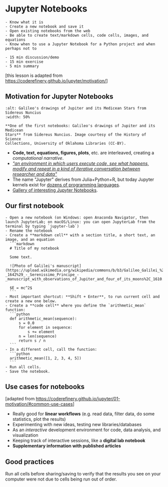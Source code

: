 # Jupyter Notebooks

```{objectives}
- Know what it is
- Create a new notebook and save it
- Open existing notebooks from the web
- Be able to create text/markdown cells, code cells, images, and equations
- Know when to use a Jupyter Notebook for a Python project and when perhaps not to
```

```{instructor-note}
- 15 min discussion/demo
- 15 min exercise
- 5 min summary
```

[this lesson is adapted from <https://coderefinery.github.io/jupyter/motivation/>]


## Motivation for Jupyter Notebooks

```{figure} img/jupyter/medicean-stars.png
:alt: Galileo's drawings of Jupiter and its Medicean Stars from Sidereus Nuncius
:width: 50%

**One of the first notebooks: Galileo's drawings of Jupiter and its Medicean
Stars** from Sidereus Nuncius. Image courtesy of the History of Science
Collections, University of Oklahoma Libraries (CC-BY).
```

- **Code, text, equations, figures, plots**, etc. are interleaved, creating a *computational narrative*.
- [*"an environment in which users execute code, see what happens, modify and
  repeat in a kind of iterative conversation between researcher and
  data"*](https://www.nature.com/articles/d41586-018-07196-1)
- The name "Jupyter" derives from Julia+Python+R, but today Jupyter kernels
  exist for [dozens of programming languages](https://github.com/jupyter/jupyter/wiki/Jupyter-kernels).
- [Gallery of interesting Jupyter Notebooks](https://github.com/jupyter/jupyter/wiki).


## Our first notebook

````{challenge} Exercise Jupyter-1: Create a notebook (15 min)
- Open a new notebook (on Windows: open Anaconda Navigator, then launch JupyterLab; on macOS/Linux: you can open JupyterLab from the terminal by typing `jupyter-lab`)
- Rename the notebook
- Create a **markdown cell** with a section title, a short text, an image, and an equation
  ```markdown
  # Title of my notebook

  Some text.

  ![Photo of Galilei's manuscript](https://upload.wikimedia.org/wikipedia/commons/b/b3/Galileo_Galilei_%281564_-_1642%29_-_Serenissimo_Principe_-_manuscript_with_observations_of_Jupiter_and_four_of_its_moons%2C_1610.png)

  $E = mc^2$
  ```
- Most important shortcut: **Shift + Enter**, to run current cell and create a new one below.
- Create a **code cell** where you define the `arithmetic_mean` function:
  ```python
  def arithmetic_mean(sequence):
      s = 0.0
      for element in sequence:
          s += element
      n = len(sequence)
      return s / n
  ```
- In a different cell, call the function:
  ```python
  arithmetic_mean([1, 2, 3, 4, 5])
  ```
- Run all cells.
- Save the notebook.
````


## Use cases for notebooks

[adapted from <https://coderefinery.github.io/jupyter/01-motivation/#common-use-cases>]

- Really good for **linear workflows** (e.g. read data, filter data, do some statistics, plot the results)
- Experimenting with new ideas, testing new libraries/databases
- As an *interactive* development environment for code, data analysis, and visualization
- Keeping track of interactive sessions, like a **digital lab notebook**
- **Supplementary information with published articles**


## Good practices

Run all cells before sharing/saving to verify that the results you see on your
computer were not due to cells being run out of order.
